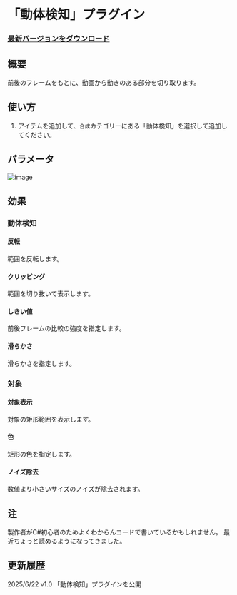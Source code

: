 # 「動体検知」プラグイン

### [最新バージョンをダウンロード](https://github.com/Dolphin-kun/MotionDetection/releases/latest)

## 概要
前後のフレームをもとに、動画から動きのある部分を切り取ります。

## 使い方
1. アイテムを追加して、`合成`カテゴリーにある「動体検知」を選択して追加してください。

## パラメータ
![image](https://github.com/user-attachments/assets/6a25e227-71f9-46e0-889f-a2c2be29f6aa)

## 効果
### 動体検知
#### 反転
範囲を反転します。

#### クリッピング
範囲を切り抜いて表示します。

#### しきい値
前後フレームの比較の強度を指定します。

#### 滑らかさ
滑らかさを指定します。


### 対象
#### 対象表示
対象の矩形範囲を表示します。

#### 色
矩形の色を指定します。

#### ノイズ除去
数値より小さいサイズのノイズが除去されます。


## 注
製作者がC#初心者のためよくわからんコードで書いているかもしれません。
最近ちょっと読めるようになってきました。


## 更新履歴
2025/6/22 v1.0
  「動体検知」プラグインを公開
